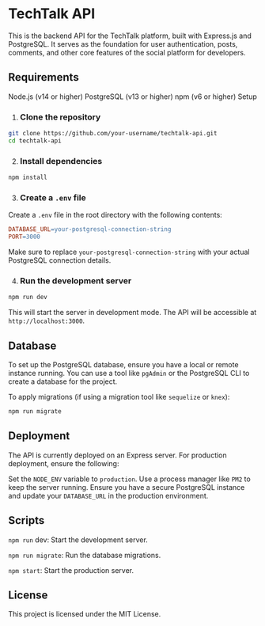 # TechTalk API
This is the backend API for the TechTalk platform, built with Express.js and PostgreSQL. It serves as the foundation for user authentication, posts, comments, and other core features of the social platform for developers.

## Requirements
Node.js (v14 or higher)
PostgreSQL (v13 or higher)
npm (v6 or higher)
Setup
1. ### Clone the repository
```bash
git clone https://github.com/your-username/techtalk-api.git
cd techtalk-api
```
2. ### Install dependencies
```bash
npm install
```
3. ### Create a `.env` file
Create a `.env` file in the root directory with the following contents:

```makefile
DATABASE_URL=your-postgresql-connection-string
PORT=3000
```
Make sure to replace `your-postgresql-connection-string` with your actual PostgreSQL connection details.

4. ### Run the development server
```bash
npm run dev
```
This will start the server in development mode. The API will be accessible at `http://localhost:3000`.

## Database
To set up the PostgreSQL database, ensure you have a local or remote instance running. You can use a tool like `pgAdmin` or the PostgreSQL CLI to create a database for the project.

To apply migrations (if using a migration tool like `sequelize` or `knex`):

```bash
npm run migrate
```

## Deployment
The API is currently deployed on an Express server. For production deployment, ensure the following:

Set the `NODE_ENV` variable to `production`.
Use a process manager like `PM2` to keep the server running.
Ensure you have a secure PostgreSQL instance and update your `DATABASE_URL` in the production environment.

## Scripts
`npm run` dev: Start the development server.

`npm run migrate`: Run the database migrations.

`npm start`: Start the production server.

## License
This project is licensed under the MIT License.